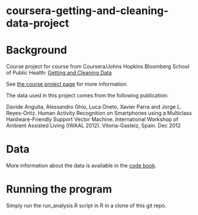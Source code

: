 # coursera-getting-and-cleaning-data-project

# Background

Course project for course from Coursera/Johns Hopkins Bloomberg School of Public Health: 
[Getting and Cleaning Data](https://class.coursera.org/getdata-009)

See [the course project page](https://class.coursera.org/getdata-009/human_grading) for more information.

The data used in this project comes from the following publication:

Davide Anguita, Alessandro Ghio, Luca Oneto, Xavier Parra and Jorge L. Reyes-Ortiz. Human Activity Recognition on Smartphones using a Multiclass Hardware-Friendly Support Vector Machine. International Workshop of Ambient Assisted Living (IWAAL 2012). Vitoria-Gasteiz, Spain. Dec 2012

# Data

More information about the data is available in the [code book](CodeBook.html).

# Running the program

Simply run the run_analysis.R script in R in a clone of this git repo.
